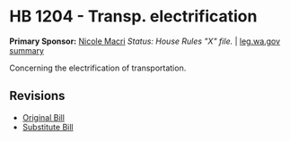 # HB 1204 - Transp. electrification
**Primary Sponsor:** [Nicole Macri](/person/leg/nicole.macri.md)
*Status: House Rules "X" file.* | [leg.wa.gov summary](https://app.leg.wa.gov/billsummary?BillNumber=1204&Year=2021)

Concerning the electrification of transportation.

## Revisions
* [Original Bill](1/)
* [Substitute Bill](S/)